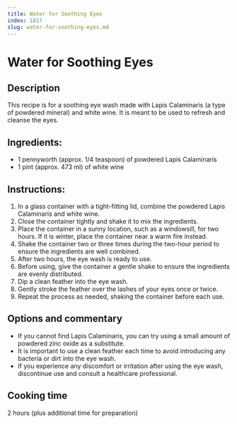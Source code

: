 ```yaml
---
title: Water for Soothing Eyes
index: 1817
slug: water-for-soothing-eyes.md
---
```


# Water for Soothing Eyes

## Description
This recipe is for a soothing eye wash made with Lapis Calaminaris (a type of powdered mineral) and white wine. It is meant to be used to refresh and cleanse the eyes.

## Ingredients:
- 1 pennyworth (approx. 1/4 teaspoon) of powdered Lapis Calaminaris
- 1 pint (approx. 473 ml) of white wine

## Instructions:
1. In a glass container with a tight-fitting lid, combine the powdered Lapis Calaminaris and white wine.
2. Close the container tightly and shake it to mix the ingredients.
3. Place the container in a sunny location, such as a windowsill, for two hours. If it is winter, place the container near a warm fire instead.
4. Shake the container two or three times during the two-hour period to ensure the ingredients are well combined.
5. After two hours, the eye wash is ready to use.
6. Before using, give the container a gentle shake to ensure the ingredients are evenly distributed.
7. Dip a clean feather into the eye wash.
8. Gently stroke the feather over the lashes of your eyes once or twice.
9. Repeat the process as needed, shaking the container before each use.

## Options and commentary
- If you cannot find Lapis Calaminaris, you can try using a small amount of powdered zinc oxide as a substitute.
- It is important to use a clean feather each time to avoid introducing any bacteria or dirt into the eye wash.
- If you experience any discomfort or irritation after using the eye wash, discontinue use and consult a healthcare professional.

## Cooking time
2 hours (plus additional time for preparation)